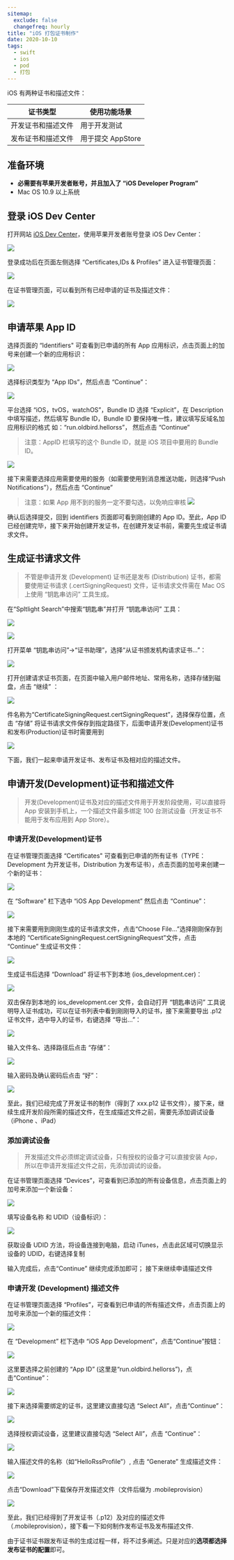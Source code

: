 ```yaml
---
sitemap:
  exclude: false
  changefreq: hourly
title: "iOS 打包证书制作"
date: 2020-10-10
tags:
  - swift
  - ios
  - pod
  - 打包
---
```


iOS 有两种证书和描述文件：

| 证书类型           | 使用功能场景      |
| ------------------ | ----------------- |
| 开发证书和描述文件 | 用于开发测试      |
| 发布证书和描述文件 | 用于提交 AppStore |

## 准备环境

- **必需要有苹果开发者账号，并且加入了 “iOS Developer Program”**
- Mac OS 10.9 以上系统

## 登录 iOS Dev Center

打开网站 [iOS Dev Center](https://developer.apple.com/devcenter/ios/index.action)，使用苹果开发者账号登录 iOS Dev Center：

![](http://blog.oldbird.run/mweb/16445461096818.jpg)

登录成功后在页面左侧选择 “Certificates,IDs & Profiles” 进入证书管理页面：

![](http://blog.oldbird.run/mweb/16445462261609.jpg)

在证书管理页面，可以看到所有已经申请的证书及描述文件：

![](http://blog.oldbird.run/mweb/16445462515517.jpg)

## 申请苹果 App ID

选择页面的 “Identifiers" 可查看到已申请的所有 App 应用标识，点击页面上的加号来创建一个新的应用标识：

![](http://blog.oldbird.run/mweb/16445465594194.jpg)

选择标识类型为 “App IDs”，然后点击 “Continue”：

![](http://blog.oldbird.run/mweb/16445466030174.jpg)

平台选择 “iOS，tvOS，watchOS”，Bundle ID 选择 “Explicit”，在 Description 中填写描述，然后填写 Bundle ID，Bundle ID 要保持唯一性，建议填写反域名加应用标识的格式 如：“run.oldbird.hellorss”， 然后点击 “Continue”

> 注意：AppID 栏填写的这个 Bundle ID，就是 iOS 项目中要用的 Bundle ID。

![](http://blog.oldbird.run/mweb/16445472577119.jpg)

接下来需要选择应用需要使用的服务（如需要使用到消息推送功能，则选择“Push Notifications”），然后点击 “Continue”

> 注意：如果 App 用不到的服务一定不要勾选，以免响应审核
> ![](http://blog.oldbird.run/mweb/16445473210169.jpg)

确认后选择提交，回到 identifiers 页面即可看到刚创建的 App ID。至此，App ID 已经创建完毕，接下来开始创建开发证书，在创建开发证书前，需要先生成证书请求文件。

## 生成证书请求文件

> 不管是申请开发 (Development) 证书还是发布 (Distribution) 证书，都需要使用证书请求 (.certSigningRequest) 文件，证书请求文件需在 Mac OS 上使用 “钥匙串访问” 工具生成。

在“Spltlight Search”中搜索“钥匙串”并打开 “钥匙串访问” 工具：

![](http://blog.oldbird.run/mweb/16445474843285.jpg)

![](http://blog.oldbird.run/mweb/16445475058975.jpg)

打开菜单 “钥匙串访问”->“证书助理”，选择“从证书颁发机构请求证书...”：

![](http://blog.oldbird.run/mweb/16445475215529.jpg)

打开创建请求证书页面，在页面中输入用户邮件地址、常用名称，选择存储到磁盘，点击 “继续” ：

![](http://blog.oldbird.run/mweb/16445475961956.jpg)

件名称为“CertificateSigningRequest.certSigningRequest”，选择保存位置，点击 “存储” 将证书请求文件保存到指定路径下，后面申请开发(Development)证书和发布(Production)证书时需要用到

![](http://blog.oldbird.run/mweb/16445476200305.jpg)

下面，我们一起来申请开发证书、发布证书及相对应的描述文件。

## 申请开发(Development)证书和描述文件

> 开发(Development)证书及对应的描述文件用于开发阶段使用，可以直接将 App 安装到手机上，一个描述文件最多绑定 100 台测试设备（开发证书不能用于发布应用到 App Store）。

### 申请开发(Development)证书

在证书管理页面选择 “Certificates" 可查看到已申请的所有证书（TYPE：Development 为开发证书，Distribution 为发布证书），点击页面的加号来创建一个新的证书：

![](http://blog.oldbird.run/mweb/16445477017512.jpg)

在 “Software” 栏下选中 “iOS App Development” 然后点击 “Continue”：

![](http://blog.oldbird.run/mweb/16445477181391.jpg)

接下来需要用到刚刚生成的证书请求文件，点击“Choose File...”选择刚刚保存到本地的 “CertificateSigningRequest.certSigningRequest”文件，点击 “Continue” 生成证书文件：

![](http://blog.oldbird.run/mweb/16445477383153.jpg)

生成证书后选择 “Download” 将证书下到本地 (ios_development.cer)：

![](http://blog.oldbird.run/mweb/16445477541844.jpg)

双击保存到本地的 ios_development.cer 文件，会自动打开 “钥匙串访问” 工具说明导入证书成功，可以在证书列表中看到刚刚导入的证书，接下来需要导出 .p12 证书文件，选中导入的证书，右键选择 “导出...”：

![](http://blog.oldbird.run/mweb/16445478162360.jpg)

输入文件名、选择路径后点击 “存储”：

![](http://blog.oldbird.run/mweb/16445478618171.jpg)

输入密码及确认密码后点击 “好”：

![](http://blog.oldbird.run/mweb/16445478800102.jpg)

至此，我们已经完成了开发证书的制作（得到了 xxx.p12 证书文件），接下来，继续生成开发阶段所需的描述文件，在生成描述文件之前，需要先添加调试设备（iPhone 、iPad）

### 添加调试设备

> 开发描述文件必须绑定调试设备，只有授权的设备才可以直接安装 App，所以在申请开发描述文件之前，先添加调试的设备。

在证书管理页面选择 “Devices”，可查看到已添加的所有设备信息，点击页面上的加号来添加一个新设备：

![](http://blog.oldbird.run/mweb/16445479427228.jpg)

填写设备名称 和 UDID（设备标识）：

![](http://blog.oldbird.run/mweb/16445479648032.jpg)

获取设备 UDID 方法，将设备连接到电脑，启动 iTunes，点击此区域可切换显示设备的 UDID，右键选择复制

输入完成后，点击“Continue” 继续完成添加即可；
接下来继续申请描述文件

### 申请开发 (Development) 描述文件

在证书管理页面选择 “Profiles”，可查看到已申请的所有描述文件，点击页面上的加号来添加一个新的描述文件：

![](http://blog.oldbird.run/mweb/16445480021950.jpg)

在 “Development” 栏下选中 “iOS App Development”，点击“Continue”按钮：

![](http://blog.oldbird.run/mweb/16445480187814.jpg)

这里要选择之前创建的 “App ID” (这里是“run.oldbird.hellorss”)，点击“Continue”：

![](http://blog.oldbird.run/mweb/16445481415683.jpg)

接下来选择需要绑定的证书，这里建议直接勾选 “Select All”，点击“Continue”：

![](http://blog.oldbird.run/mweb/16445482252325.jpg)

选择授权调试设备，这里建议直接勾选 “Select All”，点击 “Continue”：

![](http://blog.oldbird.run/mweb/16445482393511.jpg)

输入描述文件的名称（如“HelloRssProfile”）, 点击 “Generate” 生成描述文件：

![](http://blog.oldbird.run/mweb/16445482856598.jpg)

点击“Download”下载保存开发描述文件（文件后缀为 .mobileprovision）

![](http://blog.oldbird.run/mweb/16445483355148.jpg)

至此，我们已经得到了开发证书（.p12）及对应的描述文件（.mobileprovision），接下看一下如何制作发布证书及发布描述文件.

由于证书证书跟发布证书的生成过程一样，将不过多阐述。只是对应的**选项都选择发布证书的配置**即可。
